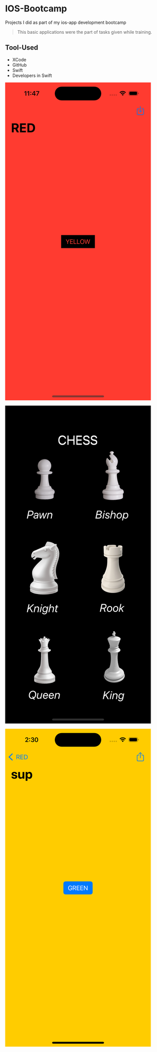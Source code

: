 # IOS-Bootcamp
Projects I did as part of my ios-app development bootcamp
 
> This basic applications were the part of tasks given while training.

## Tool-Used 

* XCode
* GitHub
* Swift
* Developers in Swift

![red](https://github.com/AkshatNaruka/IOS-Bootcamp/blob/fa133c250874de83760eae1162507c31d67ab1ff/assets/Simulator%20Screen%20Shot%20-%20iPhone%2014%20Pro%20-%202022-11-08%20at%2011.47.07.png)

![chess](https://github.com/AkshatNaruka/IOS-Bootcamp/blob/fa133c250874de83760eae1162507c31d67ab1ff/assets/Simulator%20Screen%20Shot%20-%20iPhone%2014%20Pro%20-%202022-11-08%20at%2014.34.27.png)

![yellow](https://github.com/AkshatNaruka/IOS-Bootcamp/blob/fa133c250874de83760eae1162507c31d67ab1ff/assets/Simulator%20Screen%20Shot%20-%20iPhone%2014%20Pro%20-%202022-11-08%20at%2014.30.59.png)
